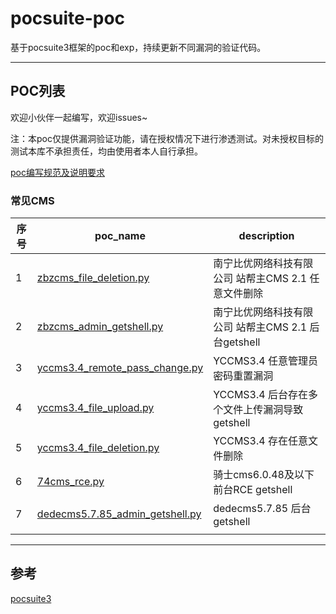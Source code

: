 # pocsuite-poc
基于pocsuite3框架的poc和exp，持续更新不同漏洞的验证代码。

---

## POC列表

欢迎小伙伴一起编写，欢迎issues~

注：本poc仅提供漏洞验证功能，请在授权情况下进行渗透测试。对未授权目标的测试本库不承担责任，均由使用者本人自行承担。

[poc编写规范及说明要求](https://github.com/knownsec/pocsuite3/blob/master/docs/CODING.md)

### 常见CMS

| 序号 | poc_name                                                     | description                                         |
| ---- | ------------------------------------------------------------ | --------------------------------------------------- |
| 1    | [zbzcms_file_deletion.py](https://github.com/midisec/pocsuite-poc/blob/main/pocs/yccms3.4_file_deletion.py) | 南宁比优网络科技有限公司 站帮主CMS 2.1 任意文件删除 |
| 2    | [zbzcms_admin_getshell.py](https://github.com/midisec/pocsuite-poc/blob/main/pocs/zbzcms_admin_getshell.py) | 南宁比优网络科技有限公司 站帮主CMS 2.1 后台getshell |
| 3    | [yccms3.4_remote_pass_change.py](https://github.com/midisec/pocsuite-poc/blob/main/pocs/yccms3.4_remote_pass_change.py) | YCCMS3.4 任意管理员密码重置漏洞                     |
| 4    | [yccms3.4_file_upload.py](https://github.com/midisec/pocsuite-poc/blob/main/pocs/yccms3.4_file_upload.py) | YCCMS3.4 后台存在多个文件上传漏洞导致getshell       |
| 5    | [yccms3.4_file_deletion.py](https://github.com/midisec/pocsuite-poc/blob/main/pocs/yccms3.4_file_deletion.py) | YCCMS3.4 存在任意文件删除                           |
| 6    | [74cms_rce.py](https://github.com/midisec/pocsuite-poc/blob/main/pocs/74cms_rce.py) | 骑士cms6.0.48及以下 前台RCE getshell                |
| 7    | [dedecms5.7.85_admin_getshell.py](https://github.com/midisec/pocsuite-poc/blob/main/pocs/dedecms5.7.85_admin_getshell.py) | dedecms5.7.85 后台getshell                          |
|      |                                                              |                                                     |



---

## 参考

[pocsuite3](https://github.com/knownsec/pocsuite3)